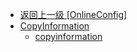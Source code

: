 - [返回上一级 [OnlineConfig]](zh-CN/OnlineFunctions/OnlineConfig/)
- [CopyInformation](zh-CN/OnlineFunctions/OnlineConfig/CopyInformation/)
  - [copyinformation](zh-CN/OnlineFunctions/OnlineConfig/CopyInformation/copyinformation.md)
